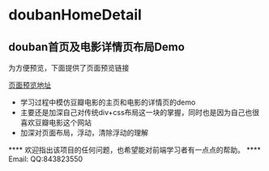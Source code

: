 # doubanHomeDetail
<h2>douban首页及电影详情页布局Demo</h2>
<p>为方便预览，下面提供了页面预览链接</p>
<a href="http://htmlpreview.github.io/?https://github.com/hawtim/doubanHomeDetail/blob/master/index.html">页面预览地址</a>
<ul>
	<li>学习过程中模仿豆瓣电影的主页和电影的详情页的demo</li>
	<li>主要还是加深自己对传统div+css布局这一块的掌握，同时也是因为自己也很喜欢豆瓣电影这个网站</li>
	<li>加深对页面布局，浮动，清除浮动的理解 </li>
</ul>
<a name="其他"></a>
****
欢迎指出该项目的任何问题，也希望能对前端学习者有一点点的帮助。
****
Email:<hawtim_zhang@qq.com>
QQ:843823550